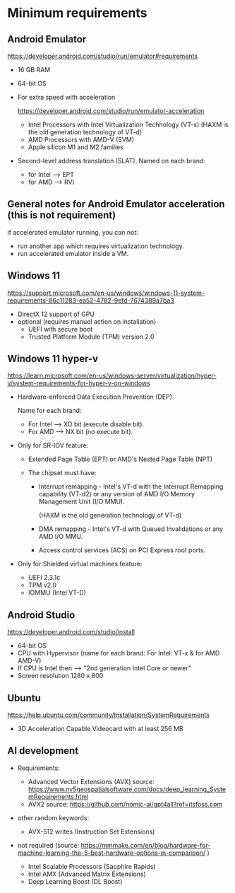 # Minimum requirements

## Android Emulator
https://developer.android.com/studio/run/emulator#requirements
- 16 GB RAM
- 64-bit OS
- For extra speed with acceleration
  
  https://developer.android.com/studio/run/emulator-acceleration

  - Intel Processors with Intel Virtualization Technology (VT-x) (HAXM is the old generation technology of VT-d)
  - AMD Processors with AMD-V (SVM)
  - Apple silicon M1 and M2 families

- Second-level address translation (SLAT). Named on each brand:
  - for Intel --> EPT
  - for AMD --> RVI

## General notes for Android Emulator acceleration (this is not requirement)
if accelerated emulator running, you can not:
  - run another app which requires virtualization technology.
  - run accelerated emulator inside a VM.

## Windows 11
https://support.microsoft.com/en-us/windows/windows-11-system-requirements-86c11283-ea52-4782-9efd-7674389a7ba3

- DirectX 12 support of GPU
- optional (requires manuel action on installation)
  - UEFI with secure boot
  - Trusted Platform Module (TPM) version 2.0

## Windows 11 hyper-v
https://learn.microsoft.com/en-us/windows-server/virtualization/hyper-v/system-requirements-for-hyper-v-on-windows

- Hardware-enforced Data Execution Prevention (DEP)

  Name for each brand:
  - For Intel --> XD bit (execute disable bit).
  - For AMD --> NX bit (no execute bit).

- Only for SR-IOV feature: 

  - Extended Page Table (EPT) or AMD's Nested Page Table (NPT)

  - The chipset must have:

    - Interrupt remapping - Intel's VT-d with the Interrupt Remapping capability (VT-d2) or any version of AMD I/O Memory Management Unit (I/O MMU).

      (HAXM is the old generation technology of VT-d)

    - DMA remapping - Intel's VT-d with Queued Invalidations or any AMD I/O MMU.

    - Access control services (ACS) on PCI Express root ports.

- Only for Shielded virtual machines feature:

  - UEFI 2.3.1c
  - TPM v2.0
  - IOMMU (Intel VT-D)

## Android Studio
https://developer.android.com/studio/install
- 64-bit OS
- CPU with Hypervisor (name for each brand: For Intel: VT-x & for AMD AMD-V)
- If CPU is Intel then --> "2nd generation Intel Core or newer"
- Screen resolution 1280 x 800

## Ubuntu
https://help.ubuntu.com/community/Installation/SystemRequirements
- 3D Acceleration Capable Videocard with at least 256 MB

## AI development
- Requirements:
  - Advanced Vector Extensions (AVX) source: https://www.nv5geospatialsoftware.com/docs/deep_learning_SystemRequirements.html
  - AVX2 source: https://github.com/nomic-ai/gpt4all?ref=itsfoss.com

- other random keywords:
  - AVX-512 writes (Instruction Set Extensions)

- not required (source: https://mmmake.com/en/blog/hardware-for-machine-learning-the-5-best-hardware-options-in-comparison/ )
  - Intel Scalable Processors (Sapphire Rapids)
  - Intel AMX (Advanced Matrix Extensions)
  - Deep Learning Boost (DL Boost)
